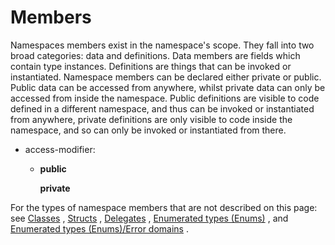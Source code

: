 

Members
=======

Namespaces members exist in the namespace's scope. They fall into two broad categories: data and definitions. Data members are fields which contain type instances. Definitions are things that can be invoked or instantiated. Namespace members can be declared either private or public. Public data can be accessed from anywhere, whilst private data can only be accessed from inside the namespace. Public definitions are visible to code defined in a different namespace, and thus can be invoked or instantiated from anywhere, private definitions are only visible to code inside the namespace, and so can only be invoked or instantiated from there.

-   access-modifier:

    -   **public**

        **private**

For the types of namespace members that are not described on this page:
see
[Classes](http://wiki.gnome.org/action/show/Projects/Vala/Manual/Export/Vala/Manual/Classes#)
,
[Structs](http://wiki.gnome.org/action/show/Projects/Vala/Manual/Export/Vala/Manual/Structs#)
,
[Delegates](http://wiki.gnome.org/action/show/Projects/Vala/Manual/Export/Vala/Manual/Delegates#)
, [Enumerated types
(Enums)](http://wiki.gnome.org/action/show/Projects/Vala/Manual/Export/Vala/Manual/Enumerated%20types%20%28Enums%29#)
, and [Enumerated types (Enums)/Error domains](http://wiki.gnome.org/action/show/Projects/Vala/Manual/Export/Vala/Manual/Enumerated%20types%20%28Enums%29#Error_domains)
.

